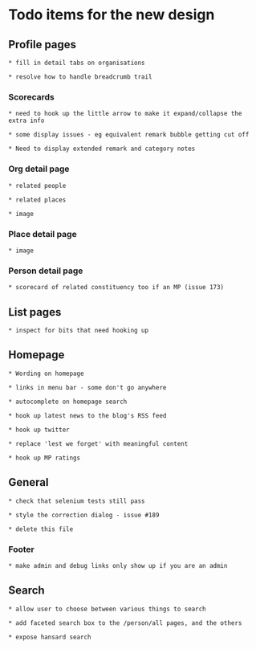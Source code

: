# Todo items for the new design

## Profile pages

    * fill in detail tabs on organisations

    * resolve how to handle breadcrumb trail


### Scorecards

    * need to hook up the little arrow to make it expand/collapse the extra info
    
    * some display issues - eg equivalent remark bubble getting cut off
    
    * Need to display extended remark and category notes


### Org detail page
    
    * related people
    
    * related places
        
    * image

### Place detail page

    * image
    
### Person detail page

    * scorecard of related constituency too if an MP (issue 173)


## List pages

    * inspect for bits that need hooking up


## Homepage

    * Wording on homepage

    * links in menu bar - some don't go anywhere

    * autocomplete on homepage search

    * hook up latest news to the blog's RSS feed
    
    * hook up twitter
    
    * replace 'lest we forget' with meaningful content
    
    * hook up MP ratings
    

## General

    * check that selenium tests still pass

    * style the correction dialog - issue #189

    * delete this file
    
### Footer

    * make admin and debug links only show up if you are an admin


## Search

    * allow user to choose between various things to search
    
    * add faceted search box to the /person/all pages, and the others
    
    * expose hansard search


